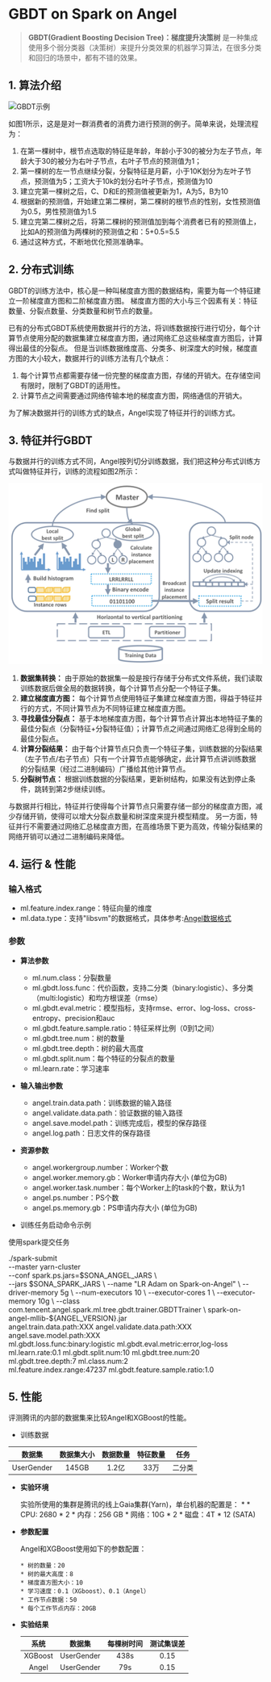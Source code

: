 # GBDT on Spark on Angel

> **GBDT(Gradient Boosting Decision Tree)：梯度提升决策树** 是一种集成使用多个弱分类器（决策树）来提升分类效果的机器学习算法，在很多分类和回归的场景中，都有不错的效果。

## 1. 算法介绍

![GBDT示例](../../img/gbdt_example.png)


如图1所示，这是是对一群消费者的消费力进行预测的例子。简单来说，处理流程为：

1. 在第一棵树中，根节点选取的特征是年龄，年龄小于30的被分为左子节点，年龄大于30的被分为右叶子节点，右叶子节点的预测值为1；
2. 第一棵树的左一节点继续分裂，分裂特征是月薪，小于10K划分为左叶子节点，预测值为5；工资大于10k的划分右叶子节点，预测值为10
2. 建立完第一棵树之后，C、D和E的预测值被更新为1，A为5，B为10
3. 根据新的预测值，开始建立第二棵树，第二棵树的根节点的性别，女性预测值为0.5，男性预测值为1.5
4. 建立完第二棵树之后，将第二棵树的预测值加到每个消费者已有的预测值上，比如A的预测值为两棵树的预测值之和：5+0.5=5.5
5. 通过这种方式，不断地优化预测准确率。


## 2. 分布式训练

GBDT的训练方法中，核心是一种叫梯度直方图的数据结构，需要为每一个特征建立一阶梯度直方图和二阶梯度直方图。
梯度直方图的大小与三个因素有关：特征数量、分裂点数量、分类数量和树节点的数量。

已有的分布式GBDT系统使用数据并行的方法，将训练数据按行进行切分，每个计算节点使用分配的数据集建立梯度直方图，通过网络汇总这些梯度直方图后，计算得出最佳的分裂点。
但是当训练数据维度高、分类多、树深度大的时候，梯度直方图的大小较大，数据并行的训练方法有几个缺点：

1. 每个计算节点都需要存储一份完整的梯度直方图，存储的开销大。在存储空间有限时，限制了GBDT的适用性。
2. 计算节点之间需要通过网络传输本地的梯度直方图，网络通信的开销大。

为了解决数据并行的训练方式的缺点，Angel实现了特征并行的训练方式。

## 3. 特征并行GBDT

与数据并行的训练方式不同，Angel按列切分训练数据，我们把这种分布式训练方式叫做特征并行，训练的流程如图2所示：

![特征并行GBDT](../../img/fp_gbdt.png)

1. **数据集转换：** 由于原始的数据集一般是按行存储于分布式文件系统，我们读取训练数据后做全局的数据转换，每个计算节点分配一个特征子集。
2. **建立梯度直方图：** 每个计算节点使用特征子集建立梯度直方图，得益于特征并行的方式，不同计算节点为不同特征建立梯度直方图。
3. **寻找最佳分裂点：** 基于本地梯度直方图，每个计算节点计算出本地特征子集的最佳分裂点（分裂特征+分裂特征值）；计算节点之间通过网络汇总得到全局的最佳分裂点。
4. **计算分裂结果：** 由于每个计算节点只负责一个特征子集，训练数据的分裂结果（左子节点/右子节点）只有一个计算节点能够确定，此计算节点讲训练数据的分裂结果（经过二进制编码）广播给其他计算节点。
5. **分裂树节点：** 根据训练数据的分裂结果，更新树结构，如果没有达到停止条件，跳转到第2步继续训练。

与数据并行相比，特征并行使得每个计算节点只需要存储一部分的梯度直方图，减少存储开销，使得可以增大分裂点数量和树深度来提升模型精度。
另一方面，特征并行不需要通过网络汇总梯度直方图，在高维场景下更为高效，传输分裂结果的网络开销可以通过二进制编码来降低。

## 4. 运行 & 性能

###  输入格式
* ml.feature.index.range：特征向量的维度
* ml.data.type：支持"libsvm"的数据格式，具体参考:[Angel数据格式](../data_format.md)


### 参数

* **算法参数**
  * ml.num.class：分裂数量
  * ml.gbdt.loss.func：代价函数，支持二分类（binary:logistic）、多分类（multi:logistic）和均方根误差（rmse）
  * ml.gbdt.eval.metric：模型指标，支持rmse、error、log-loss、cross-entropy、precision和auc
  * ml.gbdt.feature.sample.ratio：特征采样比例（0到1之间）
  * ml.gbdt.tree.num：树的数量	
  * ml.gbdt.tree.depth：树的最大高度
  * ml.gbdt.split.num：每个特征的分裂点的数量
  * ml.learn.rate：学习速率

* **输入输出参数**
	* angel.train.data.path：训练数据的输入路径
	* angel.validate.data.path：验证数据的输入路径
	* angel.save.model.path：训练完成后，模型的保存路径
	* angel.log.path：日志文件的保存路径

* **资源参数**
	* angel.workergroup.number：Worker个数
	* angel.worker.memory.gb：Worker申请内存大小 (单位为GB)
	* angel.worker.task.number：每个Worker上的task的个数，默认为1
	* angel.ps.number：PS个数
	* angel.ps.memory.gb：PS申请内存大小 (单位为GB)

* 训练任务启动命令示例

使用spark提交任务

./spark-submit \
        --master yarn-cluster \
        --conf spark.ps.jars=$SONA_ANGEL_JARS \  
        --jars $SONA_SPARK_JARS  \
        --name "LR Adam on Spark-on-Angel" \
        --driver-memory 5g \
        --num-executors 10 \
        --executor-cores 1 \
        --executor-memory 10g \
        --class com.tencent.angel.spark.ml.tree.gbdt.trainer.GBDTTrainer \
        spark-on-angel-mllib-${ANGEL_VERSION}.jar \
        angel.train.data.path:XXX angel.validate.data.path:XXX angel.save.model.path:XXX \
        ml.gbdt.loss.func:binary:logistic ml.gbdt.eval.metric:error,log-loss \
        ml.learn.rate:0.1 ml.gbdt.split.num:10  ml.gbdt.tree.num:20 ml.gbdt.tree.depth:7 ml.class.num:2 \
        ml.feature.index.range:47237 ml.gbdt.feature.sample.ratio:1.0
        
 


## 5. 性能

评测腾讯的内部的数据集来比较Angel和XGBoost的性能。

* 训练数据

| 数据集 | 数据集大小 | 数据数量 | 特征数量 | 任务 |
|:------:|:----------:|:--------:|:--------:|:-------:|
| UserGender  |    145GB    |   1.2亿  |   33万   | 二分类 |


* **实验环境**

	实验所使用的集群是腾讯的线上Gaia集群(Yarn)，单台机器的配置是：
    *
	  * CPU: 2680 * 2
	  * 内存：256 GB
	  * 网络：10G * 2
	  * 磁盘：4T * 12 (SATA)

* **参数配置**

	Angel和XGBoost使用如下的参数配置：

	  * 树的数量：20
	  * 树的最大高度：8
	  * 梯度直方图大小：10
	  * 学习速度：0.1（XGboost）、0.1（Angel）
	  * 工作节点数据：50
	  * 每个工作节点内存：20GB
	  
* **实验结果**

	| 系统   | 数据集      | 每棵树时间| 测试集误差 |
	|:------:|:-----------:|:--------:|:----------:|
	| XGBoost| UserGender |   438s    |  0.15  |
	| Angel  | UserGender |  79s    |  0.15  |
